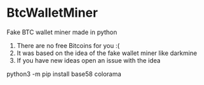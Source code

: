 # BtcWalletMiner
Fake BTC wallet miner made in python
1. There are no free Bitcoins for you :(
2. It was based on the idea of the fake wallet miner like darkmine
3. If you have new ideas open an issue with the idea 

python3 -m pip install base58 colorama

